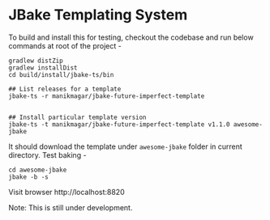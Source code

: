 # JBake Templating System
To build and install this for testing, checkout the codebase and run below commands at root of the project -

```
gradlew distZip
gradlew installDist
cd build/install/jbake-ts/bin

## List releases for a template
jbake-ts -r manikmagar/jbake-future-imperfect-template


## Install particular template version
jbake-ts -t manikmagar/jbake-future-imperfect-template v1.1.0 awesome-jbake

```

It should download the template under `awesome-jbake` folder in current directory. Test baking -

```
cd awesome-jbake
jbake -b -s
```

Visit browser http://localhost:8820

Note: This is still under development.
